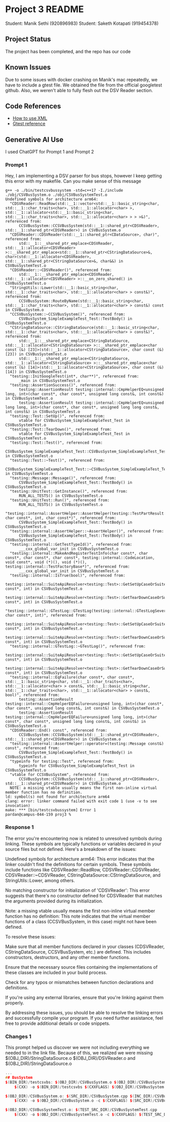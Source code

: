 # Project 3 README

Student: Manik Sethi (920896983)
Student: Saketh Kotapati (919454378)

## Project Status
The project has been completed, and the repo has our code

## Known Issues
Due to some issues with docker crashing on Manik's mac repeatedly, we have to include a gtest file. We obtained the file from the official googletest github. Also, we weren't able to fully flesh out the DSV Reader section.

## Code References
* [How to use XML](https://www.w3schools.com/xml/xml_usedfor.asp)
* [Gtest reference](https://google.github.io/googletest/primer.html#simple-tests)

## Generative AI Use
I used ChatGPT for Prompt 1 and Prompt 2

### Prompt 1
Hey, I am implementing a DSV parser for bus stops, however I keep getting this error with my makefile. Can you make sense of this message
```
g++ -o ./bin/testcsvbussystem -std=c++17 -I./include  ./obj/CSVBusSystem.o ./obj/CSVBusSystemTest.o
Undefined symbols for architecture arm64:
  "CDSVReader::ReadRow(std::__1::vector<std::__1::basic_string<char, std::__1::char_traits<char>, std::__1::allocator<char> >, std::__1::allocator<std::__1::basic_string<char, std::__1::char_traits<char>, std::__1::allocator<char> > > >&)", referenced from:
      CCSVBusSystem::CCSVBusSystem(std::__1::shared_ptr<CDSVReader>, std::__1::shared_ptr<CDSVReader>) in CSVBusSystem.o
  "CDSVReader::CDSVReader(std::__1::shared_ptr<CDataSource>, char)", referenced from:
      std::__1::__shared_ptr_emplace<CDSVReader, std::__1::allocator<CDSVReader> >::__shared_ptr_emplace<std::__1::shared_ptr<CStringDataSource>&, char>(std::__1::allocator<CDSVReader>, std::__1::shared_ptr<CStringDataSource>&, char&&) in CSVBusSystemTest.o
  "CDSVReader::~CDSVReader()", referenced from:
      std::__1::__shared_ptr_emplace<CDSVReader, std::__1::allocator<CDSVReader> >::__on_zero_shared() in CSVBusSystemTest.o
  "StringUtils::Lower(std::__1::basic_string<char, std::__1::char_traits<char>, std::__1::allocator<char> > const&)", referenced from:
      CCSVBusSystem::RouteByName(std::__1::basic_string<char, std::__1::char_traits<char>, std::__1::allocator<char> > const&) const in CSVBusSystem.o
  "CCSVBusSystem::~CCSVBusSystem()", referenced from:
      CSVBusSystem_SimpleExampleTest_Test::TestBody() in CSVBusSystemTest.o
  "CStringDataSource::CStringDataSource(std::__1::basic_string<char, std::__1::char_traits<char>, std::__1::allocator<char> > const&)", referenced from:
      std::__1::__shared_ptr_emplace<CStringDataSource, std::__1::allocator<CStringDataSource> >::__shared_ptr_emplace<char const (&) [23]>(std::__1::allocator<CStringDataSource>, char const (&) [23]) in CSVBusSystemTest.o
      std::__1::__shared_ptr_emplace<CStringDataSource, std::__1::allocator<CStringDataSource> >::__shared_ptr_emplace<char const (&) [14]>(std::__1::allocator<CStringDataSource>, char const (&) [14]) in CSVBusSystemTest.o
  "testing::InitGoogleTest(int*, char**)", referenced from:
      _main in CSVBusSystemTest.o
  "testing::AssertionSuccess()", referenced from:
      testing::AssertionResult testing::internal::CmpHelperEQ<unsigned long, int>(char const*, char const*, unsigned long const&, int const&) in CSVBusSystemTest.o
      testing::AssertionResult testing::internal::CmpHelperEQ<unsigned long long, int>(char const*, char const*, unsigned long long const&, int const&) in CSVBusSystemTest.o
  "testing::Test::SetUp()", referenced from:
      vtable for CSVBusSystem_SimpleExampleTest_Test in CSVBusSystemTest.o
  "testing::Test::TearDown()", referenced from:
      vtable for CSVBusSystem_SimpleExampleTest_Test in CSVBusSystemTest.o
  "testing::Test::Test()", referenced from:
      CSVBusSystem_SimpleExampleTest_Test::CSVBusSystem_SimpleExampleTest_Test() in CSVBusSystemTest.o
  "testing::Test::~Test()", referenced from:
      CSVBusSystem_SimpleExampleTest_Test::~CSVBusSystem_SimpleExampleTest_Test() in CSVBusSystemTest.o
  "testing::Message::Message()", referenced from:
      CSVBusSystem_SimpleExampleTest_Test::TestBody() in CSVBusSystemTest.o
  "testing::UnitTest::GetInstance()", referenced from:
      RUN_ALL_TESTS() in CSVBusSystemTest.o
  "testing::UnitTest::Run()", referenced from:
      RUN_ALL_TESTS() in CSVBusSystemTest.o
  "testing::internal::AssertHelper::AssertHelper(testing::TestPartResult::Type, char const*, int, char const*)", referenced from:
      CSVBusSystem_SimpleExampleTest_Test::TestBody() in CSVBusSystemTest.o
  "testing::internal::AssertHelper::~AssertHelper()", referenced from:
      CSVBusSystem_SimpleExampleTest_Test::TestBody() in CSVBusSystemTest.o
  "testing::internal::GetTestTypeId()", referenced from:
      ___cxx_global_var_init in CSVBusSystemTest.o
  "testing::internal::MakeAndRegisterTestInfo(char const*, char const*, char const*, char const*, testing::internal::CodeLocation, void const*, void (*)(), void (*)(), testing::internal::TestFactoryBase*)", referenced from:
      ___cxx_global_var_init in CSVBusSystemTest.o
  "testing::internal::IsTrue(bool)", referenced from:
      testing::internal::SuiteApiResolver<testing::Test>::GetSetUpCaseOrSuite(char const*, int) in CSVBusSystemTest.o
      testing::internal::SuiteApiResolver<testing::Test>::GetTearDownCaseOrSuite(char const*, int) in CSVBusSystemTest.o
  "testing::internal::GTestLog::GTestLog(testing::internal::GTestLogSeverity, char const*, int)", referenced from:
      testing::internal::SuiteApiResolver<testing::Test>::GetSetUpCaseOrSuite(char const*, int) in CSVBusSystemTest.o
      testing::internal::SuiteApiResolver<testing::Test>::GetTearDownCaseOrSuite(char const*, int) in CSVBusSystemTest.o
  "testing::internal::GTestLog::~GTestLog()", referenced from:
      testing::internal::SuiteApiResolver<testing::Test>::GetSetUpCaseOrSuite(char const*, int) in CSVBusSystemTest.o
      testing::internal::SuiteApiResolver<testing::Test>::GetTearDownCaseOrSuite(char const*, int) in CSVBusSystemTest.o
  "testing::internal::EqFailure(char const*, char const*, std::__1::basic_string<char, std::__1::char_traits<char>, std::__1::allocator<char> > const&, std::__1::basic_string<char, std::__1::char_traits<char>, std::__1::allocator<char> > const&, bool)", referenced from:
      testing::AssertionResult testing::internal::CmpHelperEQFailure<unsigned long, int>(char const*, char const*, unsigned long const&, int const&) in CSVBusSystemTest.o
      testing::AssertionResult testing::internal::CmpHelperEQFailure<unsigned long long, int>(char const*, char const*, unsigned long long const&, int const&) in CSVBusSystemTest.o
  "CDSVReader::End() const", referenced from:
      CCSVBusSystem::CCSVBusSystem(std::__1::shared_ptr<CDSVReader>, std::__1::shared_ptr<CDSVReader>) in CSVBusSystem.o
  "testing::internal::AssertHelper::operator=(testing::Message const&) const", referenced from:
      CSVBusSystem_SimpleExampleTest_Test::TestBody() in CSVBusSystemTest.o
  "typeinfo for testing::Test", referenced from:
      typeinfo for CSVBusSystem_SimpleExampleTest_Test in CSVBusSystemTest.o
  "vtable for CCSVBusSystem", referenced from:
      CCSVBusSystem::CCSVBusSystem(std::__1::shared_ptr<CDSVReader>, std::__1::shared_ptr<CDSVReader>) in CSVBusSystem.o
  NOTE: a missing vtable usually means the first non-inline virtual member function has no definition.
ld: symbol(s) not found for architecture arm64
clang: error: linker command failed with exit code 1 (use -v to see invocation)
make: *** [bin/testcsvbussystem] Error 1
pardan@campus-044-159 proj3 % 
```

### Response 1
The error you're encountering now is related to unresolved symbols during linking. These symbols are typically functions or variables declared in your source files but not defined. Here's a breakdown of the issues:

Undefined symbols for architecture arm64: This error indicates that the linker couldn't find the definitions for certain symbols. These symbols include functions like CDSVReader::ReadRow, CDSVReader::CDSVReader, CDSVReader::~CDSVReader, CStringDataSource::CStringDataSource, and StringUtils::Lower, among others.

No matching constructor for initialization of 'CDSVReader': This error suggests that there's no constructor defined for CDSVReader that matches the arguments provided during its initialization.

Note: a missing vtable usually means the first non-inline virtual member function has no definition: This note indicates that the virtual member functions of a class (CCSVBusSystem, in this case) might not have been defined.

To resolve these issues:

Make sure that all member functions declared in your classes (CDSVReader, CStringDataSource, CCSVBusSystem, etc.) are defined. This includes constructors, destructors, and any other member functions.

Ensure that the necessary source files containing the implementations of these classes are included in your build process.

Check for any typos or mismatches between function declarations and definitions.

If you're using any external libraries, ensure that you're linking against them properly.

By addressing these issues, you should be able to resolve the linking errors and successfully compile your program. If you need further assistance, feel free to provide additional details or code snippets.

### Changes 1
This prompt helped us discover we were not including everything we needed to in the link file. Because of this, we realized we 
were missing $(OBJ_DIR)/StringDataSource.o $(OBJ_DIR)/DSVReader.o and $(OBJ_DIR)/StringDataSource.o
```cpp
...
## BusSystem
$(BIN_DIR)/testcsvbs: $(OBJ_DIR)/CSVBusSystem.o $(OBJ_DIR)/CSVBusSystemTest.o $(OBJ_DIR)/StringDataSource.o $(OBJ_DIR)/DSVReader.o $(OBJ_DIR)/StringUtils.o
	$(CXX) -o $(BIN_DIR)/testcsvbs $(CXXFLAGS) $(OBJ_DIR)/CSVBusSystem.o $(OBJ_DIR)/CSVBusSystemTest.o $(OBJ_DIR)/StringDataSource.o $(OBJ_DIR)/DSVReader.o $(OBJ_DIR)/StringUtils.o $(LDFLAGS)

$(OBJ_DIR)/CSVBusSystem.o: $(SRC_DIR)/CSVBusSystem.cpp $(INC_DIR)/CSVBusSystem.h
	$(CXX) -o $(OBJ_DIR)/CSVBusSystem.o -c $(CXXFLAGS) $(SRC_DIR)/CSVBusSystem.cpp

$(OBJ_DIR)/CSVBusSystemTest.o: $(TEST_SRC_DIR)/CSVBusSystemTest.cpp
	$(CXX) -o $(OBJ_DIR)/CSVBusSystemTest.o -c $(CXXFLAGS) $(TEST_SRC_DIR)/CSVBusSystemTest.cpp
```

